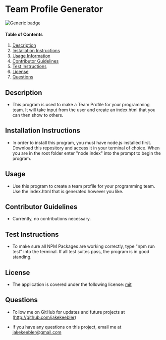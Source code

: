 # Team Profile Generator

  ![Generic badge](https://img.shields.io/badge/license-mit-green.svg)

  #### Table of Contents
  
  1. [Description](#description)
  2. [Installation Instructions](#installation-instructions)
  3. [Usage Information](#usage-information)
  4. [Contributor Guidelines](#contributor-guidelines)
  5. [Test Instructions](#test-instructions)
  6. [License](#license)
  7. [Questions](#questions)
  
  ## Description
  * This program is used to make a Team Profile for your programming team. It will take input from the user and create an index.html that you can then show to others.
  
  ## Installation Instructions
  * In order to install this program, you must have node.js installed first. Download this repository and access it in your terminal of choice. When you are in the root folder enter "node index" into the prompt to begin the program.
  
  ## Usage
  * Use this program to create a team profile for your programming team. Use the index.html that is generated however you like.
  
  ## Contributor Guidelines
  * Currently, no contributions necessary.
  
  ## Test Instructions
  * To make sure all NPM Packages are working correctly, type "npm run test" into the terminal. If all test suites pass, the program is in good standing.
  
  ## License
  * The application is covered under the following license:
    [mit](https://choosealicense.com/licenses/mit)
  
  ## Questions
  * Follow me on GitHub for updates and future projects at (http://github.com/jakekeebler)
  
  * If you have any questions on this project, email me at jakekeebler@gmail.com